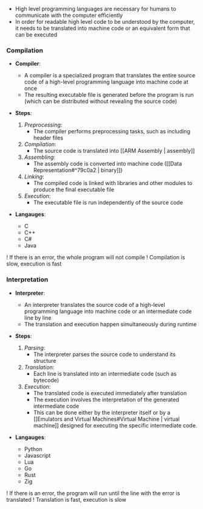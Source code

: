 - High level programming languages are necessary for humans to communicate with the computer efficiently
- In order for readable high level code to be understood by the computer, it needs to be translated into machine code or an equivalent form that can be executed

### Compilation
- **Compiler**: 
	- A compiler is a specialized program that translates the entire source code of a high-level programming language into machine code at once
	- The resulting executable file is generated before the program is run (which can be distributed without revealing the source code)

- **Steps**:
	1. *Preprocessing*: 
		- The compiler performs preprocessing tasks, such as including header files
	2. *Compilation*: 
		- The source code is translated into [[ARM Assembly | assembly]]
	3. *Assembling*:
		- The assembly code is converted into machine code ([[Data Representation#^79c0a2 | binary]])
	4. *Linking*: 
		- The compiled code is linked with libraries and other modules to produce the final executable file
	5. *Execution*: 
		- The executable file is run independently of the source code

- **Langauges**:
	- C
	- C++
	- C#
	- Java

! If there is an error, the whole program will not compile
! Compilation is slow, execution is fast

### Interpretation
- **Interpreter**:
	- An interpreter translates the source code of a high-level programming language into machine code or an intermediate code line by line 
	- The translation and execution happen simultaneously during runtime

- **Steps**:
	1. *Parsing*: 
		- The interpreter parses the source code to understand its structure
	2. *Translation*: 
		- Each line is translated into an intermediate code (such as bytecode)
	3. *Execution*: 
		- The translated code is executed immediately after translation
		- The execution involves the interpretation of the generated intermediate code 
		- This can be done either by the interpreter itself or by a [[Emulators and Virtual Machines#Virtual Machine | virtual machine]] designed for executing the specific intermediate code.

- **Langauges**:
	- Python
	- Javascript
	- Lua
	- Go
	- Rust
	- Zig

! If there is an error, the program will run until the line with the error is translated
! Translation is fast, execution is slow
